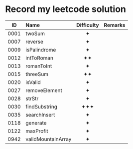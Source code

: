 # Record my leetcode solution

| ID | Name | Difficulty | Remarks |
| :---: | :--- | :---: | :--- |
| 0001 | twoSum | ✦ |  |
| 0007 | reverse | ✦ |  |
| 0009 | isPalindrome | ✦ |  |
| 0012 | intToRoman | ✦✦ |  |
| 0013 | romanToInt | ✦ |  |
| 0015 | threeSum | ✦✦ |  |
| 0020 | isValid | ✦ |  |
| 0027 | removeElement | ✦ |  |
| 0028 | strStr | ✦ |  |
| 0030 | findSubstring | ✦✦✦ |  |
| 0035 | searchInsert | ✦ |  |
| 0118 | generate | ✦ |  |
| 0122 | maxProfit | ✦ |  |
| 0942 | validMountainArray | ✦ |  |